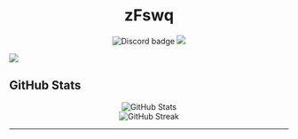 <h1 align="center">zFswq</h1>

<p align="center">
  <img src="https://img.shields.io/badge/Discord-https://discord.gg/SHjq5Yaj-5865F2?style=for-the-badge&logo=discord&logoColor=white" alt="Discord badge" />
  <a href="https://github.com/zFswq" target="_blank">
    <img src="https://img.shields.io/badge/GitHub-100000?style=for-the-badge&logo=github&logoColor=white" />
  </a>
</p>



<p align="left">
  <img src="https://skillicons.dev/icons?i=python,c,cpp,cs,java,html,css,js,nodejs,sql,sqlite,vscode,github&perline=10" />
</p>



##  GitHub Stats

<p align="center">
  <img src="https://github-readme-stats.vercel.app/api?username=Umbraye4&show_icons=true&theme=tokyonight" alt="GitHub Stats" />
  <br />
  <img src="https://github-readme-streak-stats.herokuapp.com/?user=Umbraye4&theme=tokyonight" alt="GitHub Streak" />
</p>

---
